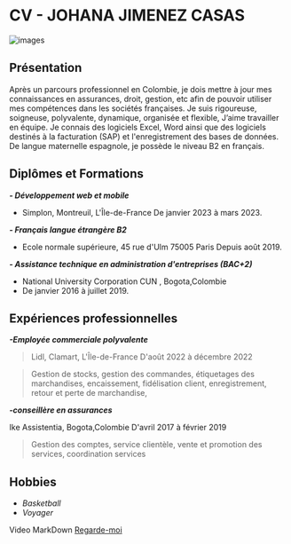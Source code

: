 # CV - JOHANA JIMENEZ CASAS

![images](https://github.com/JohanaJimenez1/MarkDown/assets/137881601/6894e0f3-3f58-4eed-8978-880d0d81ba2d)

## Présentation
Après un parcours professionnel en Colombie, je dois mettre à jour mes
connaissances en assurances, droit, gestion, etc afin de pouvoir utiliser mes compétences dans
les sociétés françaises.
Je suis rigoureuse, soigneuse, polyvalente, dynamique, organisée et flexible, J’aime travailler en
équipe.
Je connais des logiciels Excel, Word ainsi que des logiciels destinés à la facturation (SAP) et
l'enregistrement des bases de données.
De langue maternelle espagnole, je possède le niveau B2 en français.

## Diplômes et Formations
**_- Développement web et mobile_**
  - Simplon, Montreuil, L'Île-de-France De janvier 2023 à mars 2023.

**_- Français langue étrangère B2_**
  - Ecole normale supérieure, 45 rue d'Ulm 75005 Paris Depuis août 2019.

**_- Assistance technique en administration d'entreprises (BAC+2)_**
  - National University Corporation CUN , Bogota,Colombie
  - De janvier 2016 à juillet 2019.
    
## Expériences professionnelles
**_-Employée commerciale polyvalente_**
>Lidl, Clamart, L'Île-de-France D'août 2022 à décembre 2022

>Gestion de stocks, gestion des commandes, étiquetages des marchandises, encaissement, fidélisation client, enregistrement, retour et perte de marchandise, 

**_-conseillère en assurances_**

Ike Assistentia, Bogota,Colombie D'avril 2017 à février 2019

>Gestion des comptes, service clientèle, vente et promotion des services, coordination services

## Hobbies
  - _Basketball_
  - _Voyager_
    
 Video MarkDown  [Regarde-moi](https://www.youtube.com/watch?v=eXF0epLeCgo/)
